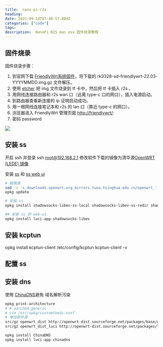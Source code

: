 ```yaml
---
title:  nano-pi-r2s
heading: 
date: 2022-09-14T07:48:57.809Z
categories: ["code"]
tags: 
description:  NanoPi R2S mac osx 固件烧录教程
---
```

## 固件烧录

固件烧录步骤：
1. 到官网下载 [FriendlyWrt系统固件](http://wiki.friendlyelec.com/wiki/index.php/NanoPi_R2S/zh#.E5.AE.89.E8.A3.85.E7.B3.BB.E7.BB.9F)，将下载的 rk3328-sd-friendlywrt-22.03-YYYYMMDD.img.gz 文件解压。
2. 使用 [etcher](https://www.balena.io/etcher) 把 img 文件烧录到 tf 卡中，然后把 tf 卡插入 r2s 。
3. 用网线连接路由器和 r2s wan 口（远离 type-c 口的网口），插入电源启动。
4. 到路由器查看新连接的 ip 证明启动成功。
6. 用一根网线连接笔记本和 r2s 的 lan 口（靠近 type-c 的网口）。
7. 浏览器进入 FriendlyWrt 管理页面 [http://friendlywrt/](http://192.168.2.1/):
8. 密码 password 


![](https://cdn.sxy21.cn/static/imgs/1663144573181.png)
## 安装 ss

开启 ssh 并登录 ssh root@192.168.2.1 修改软件下载的镜像为清华源[OpenWRT (LEDE) 镜像](https://mirrors.tuna.tsinghua.edu.cn/help/openwrt/)

安装 [ss](https://linhongbo.com/posts/shadowsocks-on-openwrt/#step-4%E5%8F%AF%E9%80%89---%E8%AE%A9%E8%B7%AF%E7%94%B1%E5%99%A8%E8%87%AA%E8%BA%AB%E4%B9%9F%E7%BF%BB%E5%A2%99) 和  [ss web ui](https://github.com/shadowsocks/luci-app-shadowsocks)
```bash
# 替换源
sed -i 's_downloads.openwrt.org_mirrors.tuna.tsinghua.edu.cn/openwrt_' /etc/opkg/distfeeds.conf
opkg update

# 安装 ss
opkg install shadowsocks-libev-ss-local shadowsocks-libev-ss-redir shadowsocks-libev-ss-rules shadowsocks-libev-ss-tunnel

## 安装 ss 的 web-ui
opkg install luci-app-shadowsocks-libev

```


## 安装 kcptun


 opkg install kcptun-client
 /etc/config/kcptun
 kcptun-client -v
 
 
 ## 配置 ss
 
 
 ## 安装 dns
 使用 [ChinaDNS](http://douxinchun.github.io/blog/20210302/install-shadowsocks-on-openwrt.html)避免 域名解析污染
 
 ```bash 
 opkg print-architecture
 # # aarch64_generic
 # vim /etc/opkg/customfeeds.conf 
 # 增加软件源
src/gz openwrt_dist http://openwrt-dist.sourceforge.net/packages/base/aarch64_generic
src/gz openwrt_dist_luci http://openwrt-dist.sourceforge.net/packages/luci

opkg install ChinaDNS
opkg install luci-app-chinadns

```